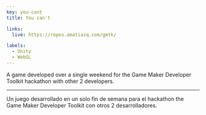 ```yaml
---
key: you-cant
title: You can't

links:
  live: https://repos.amatiasq.com/gmtk/

labels:
  - Unity
  - WebGL
---
```


A game developed over a single weekend for the Game Maker Developer Toolkit hackathon with other 2 developers.

---

Un juego desarrollado en un solo fin de semana para el hackathon the Game Maker Developer Toolkit con otros 2 desarrolladores.
